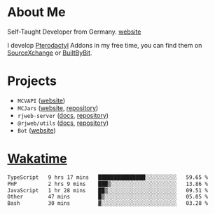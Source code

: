 # About Me

Self-Taught Developer from Germany. [website](https://rjansen.dev)

I develop [Pterodactyl](https://pterodactyl.io) Addons in my free time, you can find
them on [SourceXchange](https://www.sourcexchange.net/teams/356/profile) or [BuiltByBit](https://builtbybit.com/search/3078009).

# Projects

- `MCVAPI` ([website](https://versions.mcjars.app))
- `MCJars` ([website](https://mcjars.app), [repository](https://github.com/0x7d8/mcjar))
- `rjweb-server` ([docs](https://server.rjweb.dev), [repository](https://github.com/0x7d8/NPM_WEB-SERVER))
- `@rjweb/utils` ([docs](https://utils.rjweb.dev), [repository](https://github.com/0x7d8/rjweb-utils))
- `Bot` ([website](https://bot.rjns.dev))

# [Wakatime](https://wakatime.com/@0x7d8)

<!--START_SECTION:waka-->

```txt
TypeScript   9 hrs 17 mins   ███████████████░░░░░░░░░░   59.65 %
PHP          2 hrs 9 mins    ███▒░░░░░░░░░░░░░░░░░░░░░   13.86 %
JavaScript   1 hr 28 mins    ██▒░░░░░░░░░░░░░░░░░░░░░░   09.51 %
Other        47 mins         █▒░░░░░░░░░░░░░░░░░░░░░░░   05.05 %
Bash         30 mins         ▓░░░░░░░░░░░░░░░░░░░░░░░░   03.28 %
```

<!--END_SECTION:waka-->

